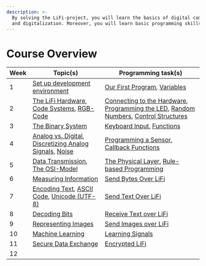```yaml
---
description: >-
  By solving the LiFi-project, you will learn the basics of digital computers
  and digitalization. Moreover, you will learn basic programming skills.
---
```


# Course Overview

| Week | Topic(s)                                                                                                                                                                                                      | Programming task(s)                                                                                                                                                                                                                                                                                            |
| ---- | ------------------------------------------------------------------------------------------------------------------------------------------------------------------------------------------------------------- | -------------------------------------------------------------------------------------------------------------------------------------------------------------------------------------------------------------------------------------------------------------------------------------------------------------- |
| 1    | [Set up development environment](the-project/1-development-environment.md)                                                                                                                                    | [Our First Program](broken-reference), [Variables](the-project/2-our-first-program.md#variables)                                                                                                                                                                                                               |
| 2    | [The LiFi Hardware](the-project/3-the-lifi-hardware.md), [Code Systems](the-project/code-systems.md), [RGB-Code](the-project/code-systems.md#the-rgb-code)                                                    | [Connecting to the Hardware](the-project/3-the-lifi-hardware.md#connecting-to-the-hardware), [Programming the LED](the-project/4-programming-the-led.md), [Random Numbers](the-project/4-programming-the-led.md#random-numbers), [Control Structures](the-project/4-programming-the-led.md#control-structures) |
| 3    | [The Binary System](the-project/the-binary-system.md)                                                                                                                                                         | [Keyboard Input](the-project/7-keyboard-input.md), [Functions](the-project/7-keyboard-input.md#functions)                                                                                                                                                                                                      |
| 4    | [Analog vs. Digital](the-project/9-analog-vs.-digital.md), [Discretizing Analog Signals](the-project/9-analog-vs.-digital.md#discretizing-analog-signals), [Noise](the-project/9-analog-vs.-digital.md#noise) | [Programming a Sensor](the-project/8-programming-a-sensor.md), [Callback Functions](the-project/8-programming-a-sensor.md#callback-functions)                                                                                                                                                                  |
| 5    | [Data Transmission](the-project/10-data-transmission.md), [The OSI-Model](the-project/10-data-transmission.md#the-osi-model)                                                                                  | [The Physical Layer](the-project/11-the-physical-layer.md), [Rule-based Programming](the-project/11-the-physical-layer.md#rule-base-programming)                                                                                                                                                               |
| 6    | [Measuring Information](the-project/12-measuring-information.md)                                                                                                                                              | [Send Bytes Over LiFi](the-project/13-send-bytes-over-lifi.md)                                                                                                                                                                                                                                                 |
| 7    | [Encoding Text](the-project/14-encoding-text.md), [ASCII Code](the-project/14-encoding-text.md#ascii-code), [Unicode (UTF-8)](the-project/14-encoding-text.md#unicode-utf-8)                                  | [Send Text Over LiFi](the-project/15-send-text-over-lifi.md)                                                                                                                                                                                                                                                   |
| 8    | [Decoding Bits](the-project/16-decoding-bits.md)                                                                                                                                                              | [Receive Text over LiFi](the-project/17-receive-text-over-lifi.md)                                                                                                                                                                                                                                             |
| 9    | [Representing Images](the-project/18-representing-images.md)                                                                                                                                                  | [Send Images over LiFi](the-project/19-send-images-over-lifi.md)                                                                                                                                                                                                                                               |
| 10   | [Machine Learning](the-project/20-machine-learning.md)                                                                                                                                                        | [Learning Signals](the-project/21-learning-signals.md)                                                                                                                                                                                                                                                         |
| 11   | [Secure Data Exchange](the-project/22-secure-data-exchange.md)                                                                                                                                                | [Encrypted LiFi](the-project/23-encrypted-lifi.md)                                                                                                                                                                                                                                                             |
| 12   |                                                                                                                                                                                                               |                                                                                                                                                                                                                                                                                                                |
